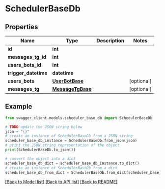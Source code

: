 # SchedulerBaseDb


## Properties

Name | Type | Description | Notes
------------ | ------------- | ------------- | -------------
**id** | **int** |  | 
**messages_tg_id** | **int** |  | 
**users_bots_id** | **int** |  | 
**trigger_datetime** | **datetime** |  | 
**users_bots** | [**UserBotBase**](UserBotBase.md) |  | [optional] 
**messages_tg** | [**MessageTgBase**](MessageTgBase.md) |  | [optional] 

## Example

```python
from swagger_client.models.scheduler_base_db import SchedulerBaseDb

# TODO update the JSON string below
json = "{}"
# create an instance of SchedulerBaseDb from a JSON string
scheduler_base_db_instance = SchedulerBaseDb.from_json(json)
# print the JSON string representation of the object
print(SchedulerBaseDb.to_json())

# convert the object into a dict
scheduler_base_db_dict = scheduler_base_db_instance.to_dict()
# create an instance of SchedulerBaseDb from a dict
scheduler_base_db_from_dict = SchedulerBaseDb.from_dict(scheduler_base_db_dict)
```
[[Back to Model list]](../README.md#documentation-for-models) [[Back to API list]](../README.md#documentation-for-api-endpoints) [[Back to README]](../README.md)


